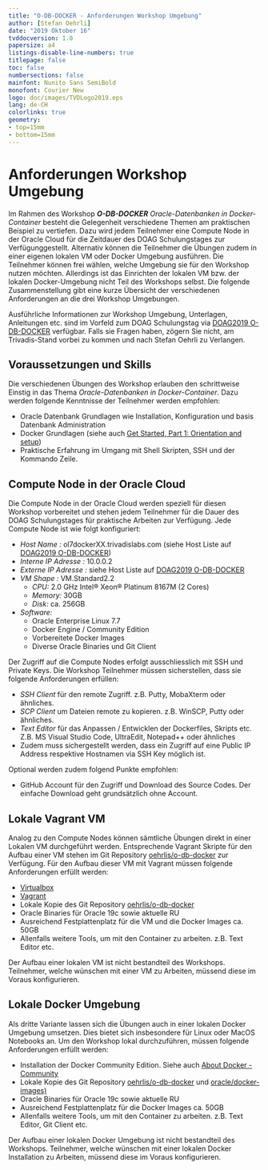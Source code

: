 ```yaml
---
title: "O-DB-DOCKER - Anforderungen Workshop Umgebung"
author: [Stefan Oehrli]
date: "2019 Oktober 16"
tvddocversion: 1.0
papersize: a4 
listings-disable-line-numbers: true
titlepage: false
toc: false
numbersections: false
mainfont: Nunito Sans SemiBold
monofont: Courier New
logo: doc/images/TVDLogo2019.eps
lang: de-CH
colorlinks: true
geometry:
- top=15mm
- bottom=15mm
---
```


# Anforderungen Workshop Umgebung

Im Rahmen des Workshop ***O-DB-DOCKER*** *Oracle-Datenbanken in Docker-Container* besteht die Gelegenheit verschiedene Themen am praktischen Beispiel zu vertiefen. Dazu wird jedem Teilnehmer eine Compute Node in der Oracle Cloud für die Zeitdauer des DOAG Schulungstages zur Verfügunggestellt. Alternativ können die Teilnehmer die Übungen zudem in einer eigenen lokalen VM oder Docker Umgebung ausführen. Die Teilnehmer können frei wählen, welche Umgebung sie für den Workshop nutzen möchten. Allerdings ist das Einrichten der lokalen VM bzw. der lokalen Docker-Umgebung nicht Teil des Workshops selbst. Die folgende Zusammenstellung gibt eine kurze Übersicht der verschiedenen Anforderungen an die drei Workshop Umgebungen.

Ausführliche Informationen zur Workshop Umgebung, Unterlagen, Anleitungen etc. sind im Vorfeld zum DOAG Schulungstag via [DOAG2019 O-DB-DOCKER](https://url.oradba.ch/DOAG2019_O-DB-DOCKER) verfügbar. Falls sie Fragen haben, zögern Sie nicht, am Trivadis-Stand vorbei zu kommen und nach Stefan Oehrli zu Verlangen.

## Voraussetzungen und Skills

Die verschiedenen Übungen des Workshop erlauben den schrittweise Einstig in das Thema *Oracle-Datenbanken in Docker-Container*. Dazu werden folgende Kenntnisse der Teilnehmer werden empfohlen:

* Oracle Datenbank Grundlagen wie Installation, Konfiguration und basis Datenbank Administration
* Docker Grundlagen (siehe auch [Get Started, Part 1: Orientation and setup](https://docs.docker.com/get-started/))
* Praktische Erfahrung im Umgang mit Shell Skripten, SSH und der Kommando Zeile.

## Compute Node in der Oracle Cloud

Die Compute Node in der Oracle Cloud werden speziell für diesen Workshop vorbereitet und stehen jedem Teilnehmer für die Dauer des DOAG Schulungstages für praktische Arbeiten zur Verfügung. Jede Compute Node ist wie folgt konfiguriert:

* *Host Name :* ol7dockerXX.trivadislabs.com (siehe Host Liste auf [DOAG2019 O-DB-DOCKER](https://url.oradba.ch/DOAG2019_O-DB-DOCKER))
* *Interne IP Adresse :* 10.0.0.2
* *Externe IP Adresse :* siehe Host Liste auf [DOAG2019 O-DB-DOCKER](https://url.oradba.ch/DOAG2019_O-DB-DOCKER)
* *VM Shape :* VM.Standard2.2
    * *CPU:* 2.0 GHz Intel® Xeon® Platinum 8167M (2 Cores)
    * *Memory:* 30GB
    * *Disk:* ca. 256GB
* *Software:* 
  * Oracle Enterprise Linux 7.7
  * Docker Engine / Community Edition
  * Vorbereitete Docker Images
  * Diverse Oracle Binaries und Git Client

Der Zugriff auf die Compute Nodes erfolgt ausschliesslich mit SSH und Private Keys. Die Workshop Teilnehmer müssen sicherstellen, dass sie folgende Anforderungen erfüllen:

* *SSH Client* für den remote Zugriff. z.B. Putty, MobaXterm oder ähnliches.
* *SCP Client* um Dateien remote zu kopieren. z.B. WinSCP, Putty oder ähnliches.
* *Text Editor* für das Anpassen / Entwicklen der Dockerfiles, Skripts etc. Z.B. MS Visual Studio Code, UltraEdit, Notepad++ oder ähnliches
* Zudem muss sichergestellt werden, dass ein Zugriff auf eine Public IP Address respektive Hostnamen via SSH Key möglich ist.

Optional werden zudem folgend Punkte empfohlen:

* GitHub Account für den Zugriff und Download des Source Codes. Der einfache Download geht grundsätzlich ohne Account.

## Lokale Vagrant VM

Analog zu den Compute Nodes können sämtliche Übungen direkt in einer Lokalen VM durchgeführt werden. Entsprechende Vagrant Skripte für den Aufbau einer VM stehen im Git Repository [oehrlis/o-db-docker](https://github.com/oehrlis/o-db-docker) zur Verfügung. Für den Aufbau dieser VM mit Vagrant müssen folgende Anforderungen erfüllt werden:

* [Virtualbox](https://www.virtualbox.org/wiki/Downloads)
* [Vagrant](
https://www.vagrantup.com)
* Lokale Kopie des Git Repository [oehrlis/o-db-docker](https://github.com/oehrlis/o-db-docker)
* Oracle Binaries für Oracle 19c sowie aktuelle RU
* Ausreichend Festplattenplatz für die VM und die Docker Images ca. 50GB
* Allenfalls weitere Tools, um mit den Container zu arbeiten. z.B. Text Editor etc.

Der Aufbau einer lokalen VM ist nicht bestandteil des Workshops. Teilnehmer, welche wünschen mit einer VM zu Arbeiten, müssend diese im Voraus konfigurieren.

## Lokale Docker Umgebung

Als dritte Variante lassen sich die Übungen auch in einer lokalen Docker Umgebung umsetzen. Dies bietet sich insbesondere für Linux oder MacOS Notebooks an. Um den Workshop lokal durchzuführen, müssen folgende Anforderungen erfüllt werden:

* Installation der Docker Community Edition. Siehe auch [About Docker - Community](https://docs.docker.com/install/)
* Lokale Kopie des Git Repository [oehrlis/o-db-docker](https://github.com/oehrlis/o-db-docker)
und [oracle/docker-images)](https://github.com/oracle/docker-images)
* Oracle Binaries für Oracle 19c sowie aktuelle RU
* Ausreichend Festplattenplatz für die Docker Images ca. 50GB
* Allenfalls weitere Tools, um mit den Container zu arbeiten. z.B. Text Editor, Git Client etc.

Der Aufbau einer lokalen Docker Umgebung ist nicht bestandteil des Workshops. Teilnehmer, welche wünschen mit einer lokalen Docker Installation zu Arbeiten, müssend diese im Voraus konfigurieren.
